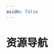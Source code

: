 ```yaml
---
aside: false
---
```


# 资源导航

<script setup>
import LinkGrid from '/src/components/LinkGrid.vue';
import { useBookmark } from "/src/client";

const { data } = useBookmark('resource');

</script>

<LinkGrid :data="data" titleLevel="normal" />
